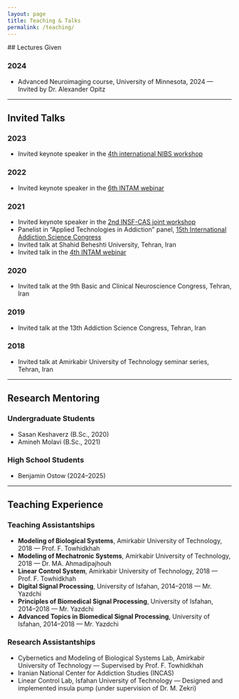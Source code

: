 ```yaml
---
layout: page
title: Teaching & Talks
permalink: /teaching/
---
```

<div style="font-size: 14px;">
## Lectures Given

### 2024
- Advanced Neuroimaging course, University of Minnesota, 2024 — Invited by Dr. Alexander Opitz

---
## Invited Talks

### 2023
- Invited keynote speaker in the [4th international NIBS workshop](https://nibs-workshop.umn.edu)

### 2022
- Invited keynote speaker in the [6th INTAM webinar](https://www.youtube.com/watch?v=F51mhoREk4o&t=40s)

### 2021
- Invited keynote speaker in the [2nd INSF-CAS joint workshop](https://www.youtube.com/watch?v=28LKYHtY7bA)
- Panelist in “Applied Technologies in Addiction” panel, [15th International Addiction Science Congress](https://www.youtube.com/watch?v=9Gav7XlIp6k)
- Invited talk at Shahid Beheshti University, Tehran, Iran 
- Invited talk in the [4th INTAM webinar](https://www.youtube.com/watch?v=PAvLOlXa4oI)

### 2020
- Invited talk at the 9th Basic and Clinical Neuroscience Congress, Tehran, Iran

### 2019
- Invited talk at the 13th Addiction Science Congress, Tehran, Iran

### 2018
- Invited talk at Amirkabir University of Technology seminar series, Tehran, Iran

---

## Research Mentoring

### Undergraduate Students
- Sasan Keshaverz (B.Sc., 2020)
- Amineh Molavi (B.Sc., 2021)

### High School Students
- Benjamin Ostow (2024–2025)

---

## Teaching Experience

### Teaching Assistantships
- **Modeling of Biological Systems**, Amirkabir University of Technology, 2018 — Prof. F. Towhidkhah
- **Modeling of Mechatronic Systems**, Amirkabir University of Technology, 2018 — Dr. MA. Ahmadipajhouh
- **Linear Control System**, Amirkabir University of Technology, 2018 — Prof. F. Towhidkhah
- **Digital Signal Processing**, University of Isfahan, 2014–2018 — Mr. Yazdchi
- **Principles of Biomedical Signal Processing**, University of Isfahan, 2014–2018 — Mr. Yazdchi
- **Advanced Topics in Biomedical Signal Processing**, University of Isfahan, 2014–2018 — Mr. Yazdchi

### Research Assistantships
- Cybernetics and Modeling of Biological Systems Lab, Amirkabir University of Technology — Supervised by Prof. F. Towhidkhah
- Iranian National Center for Addiction Studies (INCAS)
- Linear Control Lab, Isfahan University of Technology — Designed and implemented insula pump (under supervision of Dr. M. Zekri)
